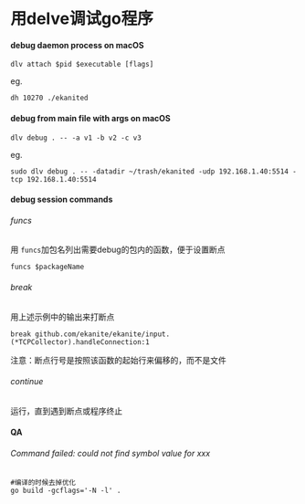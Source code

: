 # 用delve调试go程序

#### debug daemon process on macOS

```
dlv attach $pid $executable [flags]
```

eg.

```
dh 10270 ./ekanited
```

#### debug from main file with args on macOS

```
dlv debug . -- -a v1 -b v2 -c v3
```

eg.

```
sudo dlv debug . -- -datadir ~/trash/ekanited -udp 192.168.1.40:5514 -tcp 192.168.1.40:5514
```



#### debug session commands

###### funcs

用 `funcs`加包名列出需要debug的包内的函数，便于设置断点

```
funcs $packageName
```

###### break

用上述示例中的输出来打断点

```
break github.com/ekanite/ekanite/input.(*TCPCollector).handleConnection:1
```

注意：断点行号是按照该函数的起始行来偏移的，而不是文件

###### continue

运行，直到遇到断点或程序终止



#### QA

###### Command failed: could not find symbol value for xxx

```
#编译的时候去掉优化
go build -gcflags='-N -l' .
```

